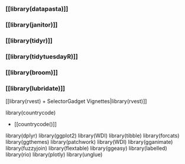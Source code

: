 ### [[library(datapasta)]]
### [[library(janitor)]]
### [[library(tidyr)]]
### [[library(tidytuesdayR)]]
### [[library(broom)]]
### [[library(lubridate)]]

 [[library(rvest) + SelectorGadget Vignettes|library(rvest)]]







library(countrycode)
* [[countrycode()]]

library(dplyr)
library(ggplot2)
library(WDI)
library(tibble)
library(forcats)
library(ggthemes)
library(patchwork)
library(WDI)
library(gganimate)
library(fuzzyjoin)
library(flextable)
library(ggeasy)
library(labelled)
library(rio)
library(plotly)
library(unglue)


